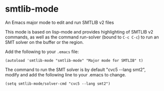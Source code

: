 smtlib-mode
===========

An Emacs major mode to edit and run SMTLIB v2 files

This mode is based on lisp-mode and provides highlighting of SMTLIB v2 commands, as well as the command run-solver (bound to `C-c C-c`) to run an SMT solver on the buffer or the region.

Add the following to your `.emacs` file:
```
(autoload 'smtlib-mode "smtlib-mode" "Major mode for SMTLIB" t)
```

The command to run the SMT solver is by default "cvc5 --lang smt2", modify and add the following line to your .emacs to change.

```
(setq smtlib-mode/solver-cmd "cvc5 --lang smt2")
```
